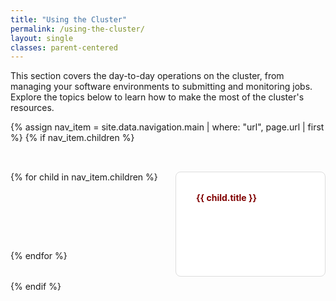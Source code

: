 ```yaml
---
title: "Using the Cluster"
permalink: /using-the-cluster/
layout: single
classes: parent-centered
---
```


This section covers the day-to-day operations on the cluster, from managing your software environments to submitting and monitoring jobs. Explore the topics below to learn how to make the most of the cluster's resources.

<style>
.tile-grid {
  display: grid;
  grid-template-columns: repeat(3, 1fr);
  gap: 1.5rem;
  padding: 2rem 0;
  list-style: none;
  margin: 0;
}

@media (max-width: 1024px) {
  .tile-grid {
    grid-template-columns: repeat(2, 1fr);
  }
}
@media (max-width: 600px) {
  .tile-grid {
    grid-template-columns: 1fr;
  }
}

.tile {
  display: block;
  padding: 2rem;
  border: 1px solid #ddd;
  border-radius: 8px;
  text-decoration: none;
  color: inherit;
  background-color: #fff;
  transition: transform 0.2s, box-shadow 0.2s;
  height: 100%;
}
.tile:hover {
  transform: translateY(-5px);
  box-shadow: 0 4px 12px rgba(0,0,0,0.1);
  text-decoration: none;
}
.tile h4 {
  margin-top: 0;
  color: #800000;
}
</style>

{% assign nav_item = site.data.navigation.main | where: "url", page.url | first %}
{% if nav_item.children %}
<div class="tile-grid">
  {% for child in nav_item.children %}
    <a href="{{ child.url | relative_url }}" class="tile">
      <h4>{{ child.title }}</h4>
    </a>
  {% endfor %}
</div>
{% endif %}
